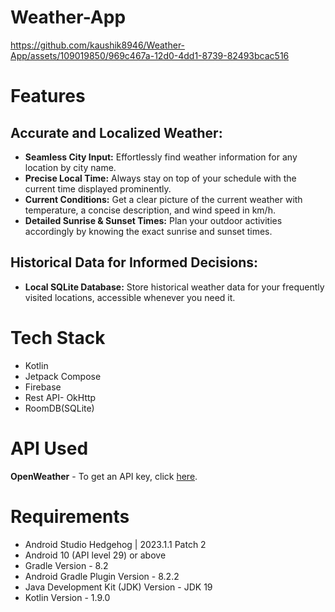 ﻿# Weather-App

https://github.com/kaushik8946/Weather-App/assets/109019850/969c467a-12d0-4dd1-8739-82493bcac516


# Features

## Accurate and Localized Weather:

- **Seamless City Input:** Effortlessly find weather information for any location by city name.
- **Precise Local Time:** Always stay on top of your schedule with the current time displayed prominently.
- **Current Conditions:** Get a clear picture of the current weather with temperature, a concise description, and wind speed in km/h.
- **Detailed Sunrise & Sunset Times:** Plan your outdoor activities accordingly by knowing the exact sunrise and sunset times.

## Historical Data for Informed Decisions:

- **Local SQLite Database:** Store historical weather data for your frequently visited locations, accessible whenever you need it.

# Tech Stack

- Kotlin
- Jetpack Compose
- Firebase
- Rest API- OkHttp
- RoomDB(SQLite)

# API Used
**OpenWeather** - To get an API key, click [here](https://home.openweathermap.org/api_keys).

# Requirements

- Android Studio Hedgehog | 2023.1.1 Patch 2
- Android 10 (API level 29) or above
- Gradle Version - 8.2
- Android Gradle Plugin Version - 8.2.2
- Java Development Kit (JDK) Version - JDK 19
- Kotlin Version - 1.9.0

